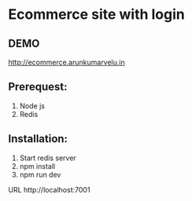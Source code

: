# Ecommerce site with login

## DEMO

http://ecommerce.arunkumarvelu.in

## Prerequest:
  1. Node js
  2. Redis

## Installation:
  1. Start redis server
  2. npm install
  3. npm run dev

URL http://localhost:7001

